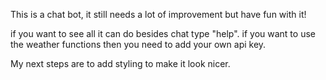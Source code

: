 This is a chat bot, it still needs a lot of improvement but have fun with it!

if you want to see all it can do besides chat type "help".
if you want to use the weather functions then you need to add your own api key.


My next steps are to add styling to make it look nicer.

